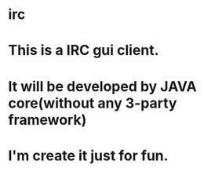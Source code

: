 # irc
# This is a IRC gui client.
# It will be developed by JAVA core(without any 3-party framework)
# I'm create it just for fun.
